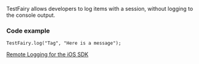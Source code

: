 TestFairy allows developers to log items with a session, without logging to the console output.

### Code example

```
TestFairy.log("Tag", "Here is a message");
```


[Remote Logging for the iOS SDK](/iOS_SDK/Remote_Logging.html)
